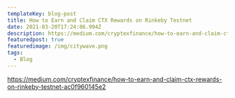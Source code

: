 ```yaml
---
templateKey: blog-post
title: How to Earn and Claim CTX Rewards on Rinkeby Testnet
date: 2021-03-20T17:24:06.994Z
description: https://medium.com/cryptexfinance/how-to-earn-and-claim-ctx-rewards-on-rinkeby-testnet-ac0f960145e2
featuredpost: true
featuredimage: /img/citywave.png
tags:
  - Blog
---
```

https://medium.com/cryptexfinance/how-to-earn-and-claim-ctx-rewards-on-rinkeby-testnet-ac0f960145e2